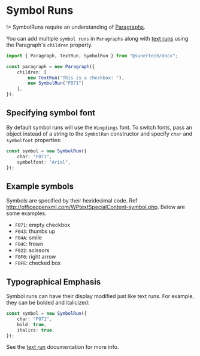 # Symbol Runs

!> SymbolRuns require an understanding of [Paragraphs](usage/paragraph.md).

You can add multiple `symbol runs` in `Paragraphs` along with [text runs](usage/text.md) using the Paragraph's `children` property.

```ts
import { Paragraph, TextRun, SymbolRun } from "@sunertech/docx";

const paragraph = new Paragraph({
    children: [
        new TextRun("This is a checkbox: "),
        new SymbolRun("F071")
    ],
});
```

## Specifying symbol font

By default symbol runs will use the `Wingdings` font. To switch fonts, pass an object instead of a string to the `SymbolRun` constructor and specify `char` and `symbolfont` properties:

```ts
const symbol = new SymbolRun({
    char: "F071",
    symbolfont: "Arial",
});
```

## Example symbols

Symbols are specified by their hexidecimal code. Ref http://officeopenxml.com/WPtextSpecialContent-symbol.php. Below are some examples.

- `F071`: empty checkbox
- `F043`: thumbs up
- `F04A`: smile
- `F04C`: frown
- `F022`: scissors
- `F0F0`: right arrow
- `F0FE`: checked box

## Typographical Emphasis

Symbol runs can have their display modified just like text runs. For example, they can be bolded and italicized:

```ts
const symbol = new SymbolRun({
    char: "F071",
    bold: true,
    italics: true,
});
```

See the [text run](usage/text.md) documentation for more info.

